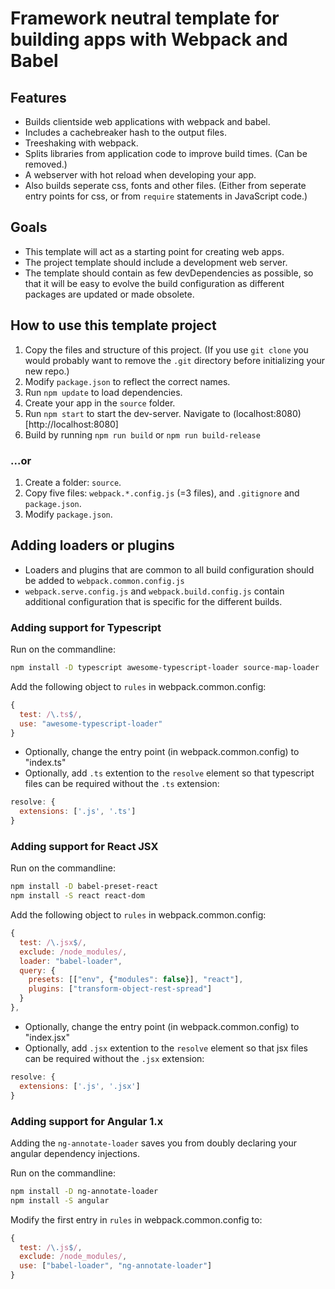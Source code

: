 # Framework neutral template for building apps with Webpack and Babel

## Features

- Builds clientside web applications with webpack and babel.
- Includes a cachebreaker hash to the output files.
- Treeshaking with webpack.
- Splits libraries from application code to improve build times. (Can be removed.)
- A webserver with hot reload when developing your app.
- Also builds seperate css, fonts and other files.
  (Either from seperate entry points for css, or from `require` statements in JavaScript code.)

## Goals
- This template will act as a starting point for creating web apps.
- The project template should include a development web server.
- The template should contain as few devDependencies as possible,
  so that it will be easy to evolve the build configuration as different packages are updated or made obsolete.

## How to use this template project

1. Copy the files and structure of this project.
   (If you use `git clone` you would probably want to remove the `.git` directory before initializing your new repo.)
2. Modify `package.json` to reflect the correct names.
3. Run `npm update` to load dependencies.
4. Create your app in the `source` folder.
5. Run `npm start` to start the dev-server. Navigate to (localhost:8080)[http://localhost:8080]
6. Build by running `npm run build` or `npm run build-release`

### ...or

1. Create a folder: `source`.
2. Copy five files: `webpack.*.config.js` (=3 files), and `.gitignore` and `package.json`.
3. Modify `package.json`.

## Adding loaders or plugins

- Loaders and plugins that are common to all build configuration should be added to `webpack.common.config.js`
- `webpack.serve.config.js` and `webpack.build.config.js` contain additional configuration that is specific for the different builds.

### Adding support for Typescript

Run on the commandline:
```bash
npm install -D typescript awesome-typescript-loader source-map-loader
```

Add the following object to `rules` in webpack.common.config:

```javascript
{
  test: /\.ts$/,
  use: "awesome-typescript-loader"
}
```

- Optionally, change the entry point (in webpack.common.config) to "index.ts"
- Optionally, add `.ts` extention to the `resolve` element so that typescript files can be required without the `.ts` extension:

```javascript
resolve: {
  extensions: ['.js', '.ts']
}
```

### Adding support for React JSX

Run on the commandline:

```bash
npm install -D babel-preset-react
npm install -S react react-dom
```

Add the following object to `rules` in webpack.common.config:

```javascript
{
  test: /\.jsx$/,
  exclude: /node_modules/,
  loader: "babel-loader",
  query: {
    presets: [["env", {"modules": false}], "react"],
    plugins: ["transform-object-rest-spread"]
  }
},
```

- Optionally, change the entry point (in webpack.common.config) to "index.jsx"
- Optionally, add `.jsx` extention to the `resolve` element so that jsx files can be required without the `.jsx` extension:

```javascript
resolve: {
  extensions: ['.js', '.jsx']
}
```

### Adding support for Angular 1.x

Adding the `ng-annotate-loader` saves you from doubly declaring your angular dependency injections.

Run on the commandline:

```bash
npm install -D ng-annotate-loader
npm install -S angular
```

Modify the first entry in `rules` in webpack.common.config to:

```javascript
{
  test: /\.js$/,
  exclude: /node_modules/,
  use: ["babel-loader", "ng-annotate-loader"]
}
```
